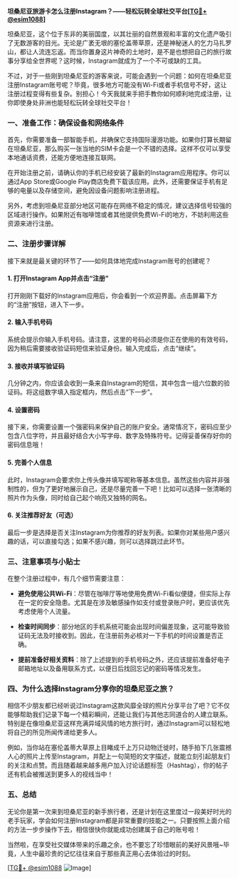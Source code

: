 **坦桑尼亚旅游卡怎么注册Instagram？——轻松玩转全球社交平台[[TG💪+ @esim1088](https://t.me/s/esim1088)]**

坦桑尼亚，这个位于东非的美丽国度，以其壮丽的自然景观和丰富的文化遗产吸引了无数游客的目光。无论是广袤无垠的塞伦盖蒂草原，还是神秘迷人的乞力马扎罗山，都让人流连忘返。而当你置身这片神奇的土地时，是不是也想把自己的旅行故事分享给全世界呢？这时候，Instagram就成为了一个不可或缺的工具。

不过，对于一些刚到坦桑尼亚的游客来说，可能会遇到一个问题：如何在坦桑尼亚注册Instagram账号呢？毕竟，很多地方可能没有Wi-Fi或者手机信号不好，这让注册过程变得有些复杂。别担心！今天我就来手把手教你如何顺利地完成注册，让你即使身处非洲也能轻松玩转全球社交平台！

### **一、准备工作：确保设备和网络条件**

首先，你需要准备一部智能手机，并确保它支持国际漫游功能。如果你打算长期留在坦桑尼亚，那么购买一张当地的SIM卡会是一个不错的选择。这样不仅可以享受本地通话资费，还能方便地连接互联网。

在开始注册之前，请确认你的手机已经安装了最新的Instagram应用程序。你可以通过App Store或Google Play商店免费下载该应用。此外，还需要保证手机有足够的电量以及存储空间，避免因设备问题影响注册进程。

另外，考虑到坦桑尼亚部分地区可能存在网络不稳定的情况，建议选择信号较强的区域进行操作。如果附近有咖啡馆或者其他提供免费Wi-Fi的地方，不妨利用这些资源来进行注册。

### **二、注册步骤详解**

接下来就是最关键的环节了——如何具体地完成Instagram账号的创建呢？

#### **1. 打开Instagram App并点击“注册”**
打开刚刚下载好的Instagram应用后，你会看到一个欢迎界面。点击屏幕下方的“注册”按钮，进入下一步。

#### **2. 输入手机号码**
系统会提示你输入手机号码。请注意，这里的号码必须是你正在使用的有效号码，因为稍后需要接收验证码短信来验证身份。输入完成后，点击“继续”。

#### **3. 接收并填写验证码**
几分钟之内，你应该会收到一条来自Instagram的短信，其中包含一组六位数的验证码。将这组数字填入指定框内，然后点击“下一步”。

#### **4. 设置密码**
接下来，你需要设置一个强密码来保护自己的账户安全。通常情况下，密码应至少包含八位字符，并且最好结合大小写字母、数字及特殊符号。记得妥善保存好你的密码信息哦！

#### **5. 完善个人信息**
此时，Instagram会要求你上传头像并填写昵称等基本信息。虽然这些内容并非强制性的，但为了更好地展示自己，还是尽量完善一下吧！比如可以选择一张清晰的照片作为头像，同时给自己起个响亮又独特的网名。

#### **6. 关注推荐好友（可选）**
最后一步是选择是否关注Instagram为你推荐的好友列表。如果你对某些用户感兴趣的话，可以直接勾选；如果不感兴趣，则可以选择跳过此环节。

### **三、注意事项与小贴士**

在整个注册过程中，有几个细节需要注意：

- **避免使用公共Wi-Fi**：尽管在咖啡厅等地使用免费Wi-Fi看似便捷，但实际上存在一定的安全隐患。尤其是在涉及敏感操作如支付或登录账户时，更应该优先考虑使用个人流量。
  
- **检查时间同步**：部分地区的手机系统可能会出现时间偏差现象，这可能导致验证码无法及时接收到。因此，在注册前务必核对一下手机的时间设置是否正确。
  
- **提前准备好相关资料**：除了上述提到的手机号码之外，还应该提前准备好电子邮箱地址以及备用联系方式，以便日后找回忘记的密码等情况发生。

### **四、为什么选择Instagram分享你的坦桑尼亚之旅？**

相信不少朋友都已经听说过Instagram这款风靡全球的照片分享平台了吧？它不仅能够帮助我们记录下每一个精彩瞬间，还能让我们与其他志同道合的人建立联系。特别是在像坦桑尼亚这样充满异域风情的地方旅行时，通过Instagram可以轻松地将自己的所见所闻传递给更多人。

例如，当你站在塞伦盖蒂大草原上目睹成千上万只动物迁徙时，随手拍下几张震撼人心的照片上传至Instagram，并配上一句简短的文字描述，就能立刻引起朋友们的关注和点赞。而且随着越来越多用户加入讨论话题标签（Hashtag），你的帖子还有机会被推送到更多人的视线当中！

### **五、总结**

无论你是第一次来到坦桑尼亚的新手旅行者，还是计划在这里度过一段美好时光的老手玩家，学会如何注册Instagram都是非常重要的技能之一。只要按照上面介绍的方法一步步操作下去，相信很快你就能成功创建属于自己的账号啦！

当然啦，在享受社交媒体带来的乐趣之余，也不要忘了珍惜眼前的美好风景哦~毕竟，人生中最珍贵的记忆往往来自于那些真正用心去体验过的时刻。

[[TG💪+ @esim1088](https://t.me/s/esim1088) ![Image](https://i.postimg.cc/4NQfJmqS/Snipaste-2025-05-13-00-14-12.png)]